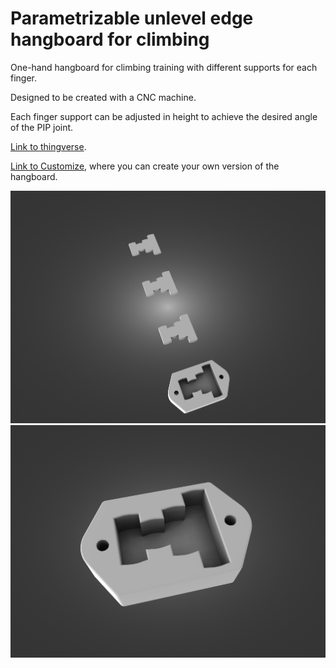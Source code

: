 # Parametrizable unlevel edge hangboard for climbing

One-hand hangboard for climbing training with different supports for each finger.

Designed to be created with a CNC machine.

Each finger support can be adjusted in height to achieve the desired angle of the PIP joint.

[Link to thingverse](https://www.thingiverse.com/thing:6794373).

[Link to Customize](https://www.thingiverse.com/apps/customizer/run?thing_id=6794373), where you can create your own version of the hangboard.

![Hangboard](hangboard_round_fn30-render.png)
![Hangboard](hangboard_round_fn30-render_closeup.png)
